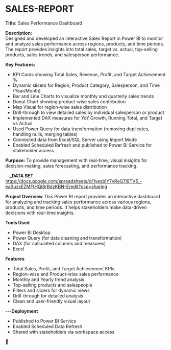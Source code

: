 # SALES-REPORT
**Title:** Sales Performance Dashboard

**Description:**  
Designed and developed an interactive Sales Report in Power BI to monitor and analyze sales performance across regions, products, and time periods. The report provides insights into total sales, target vs. actual, top-selling products, sales trends, and salesperson performance.

**Key Features:**
- KPI Cards showing Total Sales, Revenue, Profit, and Target Achievement %
- Dynamic slicers for Region, Product Category, Salesperson, and Time (Year/Month)
- Bar and Line Charts to visualize monthly and quarterly sales trends
- Donut Chart showing product-wise sales contribution
- Map Visual for region-wise sales distribution
- Drill-through to view detailed sales by individual salesperson or product
- Implemented DAX measures for YoY Growth, Running Total, and Target vs Actual
- Used Power Query for data transformation (removing duplicates, handling nulls, merging tables)
- Connected data from Excel/SQL Server using Import Mode
- Enabled Scheduled Refresh and published to Power BI Service for stakeholder access

**Purpose:**
   To provide management with real-time, visual insights for decision-making, sales forecasting, and performance tracking.

--**_DATA SET** https://docs.google.com/spreadsheets/d/1yesbiY7vReG7i9TV5_-eaSuzsEZMFtHQi8rBdzKBN-E/edit?usp=sharing 

**Project Overview**
This Power BI report provides an interactive dashboard for analyzing and tracking sales performance across various regions, products, and time periods. It helps stakeholders make data-driven decisions with real-time insights.

**Tools Used**
- Power BI Desktop
- Power Query (for data cleaning and transformation)
- DAX (for calculated columns and measures)
- Excel

**Features**
- Total Sales, Profit, and Target Achievement KPIs
- Region-wise and Product-wise sales performance
- Monthly and Yearly trend analysis
- Top-selling products and salespeople
- Filters and slicers for dynamic views
- Drill-through for detailed analysis
- Clean and user-friendly visual layout

---**Deployment**
- Published to Power BI Service
- Enabled Scheduled Data Refresh
- Shared with stakeholders via workspace access



📌 
















